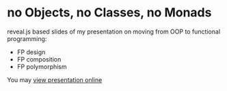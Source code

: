# no Objects, no Classes, no Monads

reveal.js based slides of my presentation on moving from OOP to functional programming:

- FP design
- FP composition
- FP polymorphism

You may [view presentation online](http://ogrigas.github.io/living-without-objects)
